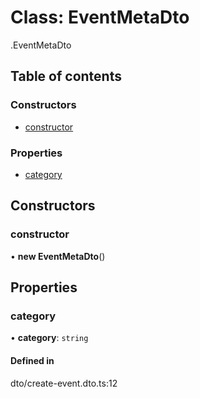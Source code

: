 # Class: EventMetaDto

[<internal>](../wiki/%3Cinternal%3E).EventMetaDto

## Table of contents

### Constructors

- [constructor](../wiki/%3Cinternal%3E.EventMetaDto#constructor)

### Properties

- [category](../wiki/%3Cinternal%3E.EventMetaDto#category)

## Constructors

### constructor

• **new EventMetaDto**()

## Properties

### category

• **category**: `string`

#### Defined in

dto/create-event.dto.ts:12
